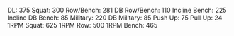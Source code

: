 DL: 375
 Squat: 300
 Row/Bench: 281
 DB Row/Bench: 110
 Incline Bench: 225
 Incline DB Bench: 85
 Military: 220
 DB Military: 85
 Push Up: 75
 Pull Up: 24
 1RPM Squat: 625
 1RPM Row: 500
 1RPM Bench: 465
